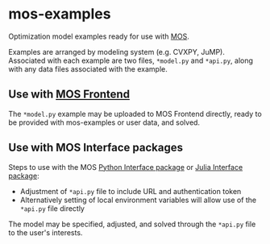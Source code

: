 # mos-examples
Optimization model examples ready for use with [MOS](https://fuinn.ie/mos).

Examples are arranged by modeling system (e.g. CVXPY, JuMP). Associated with each example are two files, ``*model.py`` and ``*api.py``, along with any data files associated with the example.

## Use with [MOS Frontend](https://mos.fuinn.ie)
The ``*model.py`` example may be uploaded to MOS Frontend directly, ready to be provided with mos-examples or user data, and solved.


## Use with MOS Interface packages

Steps to use with the MOS [Python Interface package](https://github.com/Fuinn/mos-interface-py) or 
[Julia Interface package](https://github.com/Fuinn/mos-interface-jl):

* Adjustment of ``*api.py`` file to include URL and authentication token
* Alternatively setting of local environment variables will allow use of the ``*api.py`` file directly

The model may be specified, adjusted, and solved through the ``*api.py`` file to the user's interests.